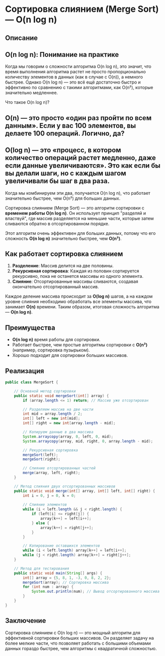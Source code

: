 # Сортировка слиянием (Merge Sort) — O(n log n)

## Описание
## O(n log n): Понимание на практике
Когда мы говорим о сложности алгоритма O(n log n), это значит, что время выполнения алгоритма растет не просто пропорционально количеству элементов в данных (как в случае с O(n)), а немного быстрее. Однако O(n log n) — это всё ещё достаточно быстро и эффективно по сравнению с такими алгоритмами, как O(n²), которые значительно медленнее.

Что такое O(n log n)?
## O(n) — это просто «один раз пройти по всем данным». Если у вас 100 элементов, вы делаете 100 операций. Логично, да?

## O(log n) — это «процесс, в котором количество операций растет медленно, даже если данные увеличиваются». Это как если бы вы делали шаги, но с каждым шагом увеличивали бы шаг в два раза.

Когда мы комбинируем эти два, получается O(n log n), что работает значительно быстрее, чем O(n²) для больших данных.



Сортировка слиянием (Merge Sort) — это алгоритм сортировки с **временем работы O(n log n)**. Он использует принцип "разделяй и властвуй", где массив разделяется на меньшие части, которые затем сливаются обратно в отсортированном порядке.

Этот алгоритм очень эффективен для больших данных, потому что его сложность **O(n log n)** значительно быстрее, чем **O(n²)**.

## Как работает сортировка слиянием

1. **Разделение**: Массив делится на две половины.
2. **Рекурсивная сортировка**: Каждая из половин сортируется рекурсивно, пока не останется массивы из одного элемента.
3. **Слияние**: Отсортированные массивы сливаются, создавая окончательно отсортированный массив.

Каждое деление массива происходит за **O(log n)** шагов, а на каждом уровне слияния необходимо обработать все элементы массива, что занимает **O(n)** времени. Таким образом, итоговая сложность алгоритма — **O(n log n)**.

## Преимущества

- **O(n log n)** время работы для сортировки.
- Работает быстрее, чем простые алгоритмы сортировки с **O(n²)** (например, сортировка пузырьком).
- Хорошо подходит для сортировки больших массивов.

## Реализация

```java
public class MergeSort {

    // Основной метод сортировки
    public static void mergeSort(int[] array) {
        if (array.length <= 1) return; // Массив уже отсортирован

        // Разделяем массив на две части
        int mid = array.length / 2;
        int[] left = new int[mid];
        int[] right = new int[array.length - mid];

        // Копируем данные в два массива
        System.arraycopy(array, 0, left, 0, mid);
        System.arraycopy(array, mid, right, 0, array.length - mid);

        // Рекурсивная сортировка
        mergeSort(left);
        mergeSort(right);

        // Слияние отсортированных частей
        merge(array, left, right);
    }

    // Метод слияния двух отсортированных массивов
    public static void merge(int[] array, int[] left, int[] right) {
        int i = 0, j = 0, k = 0;
        
        // Слияние элементов
        while (i < left.length && j < right.length) {
            if (left[i] <= right[j]) {
                array[k++] = left[i++];
            } else {
                array[k++] = right[j++];
            }
        }

        // Копирование оставшихся элементов
        while (i < left.length) array[k++] = left[i++];
        while (j < right.length) array[k++] = right[j++];
    }

    // Метод для тестирования
    public static void main(String[] args) {
        int[] array = {5, 8, 1, -3, 0, 8, 2, 2};
        mergeSort(array); // Сортировка массива
        for (int num : array) {
            System.out.println(num); // Вывод отсортированного массива
        }
    }
}
```

## Заключение
Сортировка слиянием с O(n log n) — это мощный алгоритм для эффективной сортировки больших массивов. Он разделяет задачу на более мелкие части, что позволяет работать с большими объемами данных гораздо быстрее, чем алгоритмы с квадратичной сложностью.